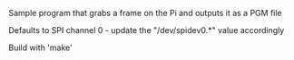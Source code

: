 Sample program that grabs a frame on the Pi and outputs it as a PGM file

Defaults to SPI channel 0 - update the "/dev/spidev0.*" value accordingly

Build with 'make'

